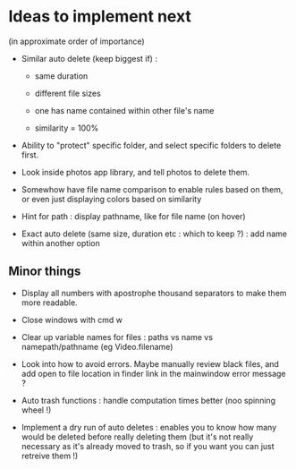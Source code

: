 # Ideas to implement next 
(in approximate order of importance)

- Similar auto delete (keep biggest if) : 

    - same duration

    - different file sizes

    - one has name contained within other file's name

    - similarity = 100%

- Ability to "protect" specific folder, and select specific folders to delete first.

- Look inside photos app library, and tell photos to delete them.

- Somewhow have file name comparison to enable rules based on them, or even just displaying colors based on similarity

- Hint for path : display pathname, like for file name (on hover)

- Exact auto delete (same size, duration etc : which to keep ?) : add name within another option

## Minor things

- Display all numbers with apostrophe thousand separators to make them more readable.

- Close windows with cmd w

- Clear up variable names for files : paths vs name vs namepath/pathname (eg Video.filename)

- Look into how to avoid errors. Maybe manually review black files, and add open to file location in finder link in the mainwindow error message ?

- Auto trash functions : handle computation times better (noo spinning wheel !)

- Implement a dry run of auto deletes : enables you to know how many would be deleted before really deleting them (but it's not really necessary as it's already moved to trash, so if you want you can just retreive them !)